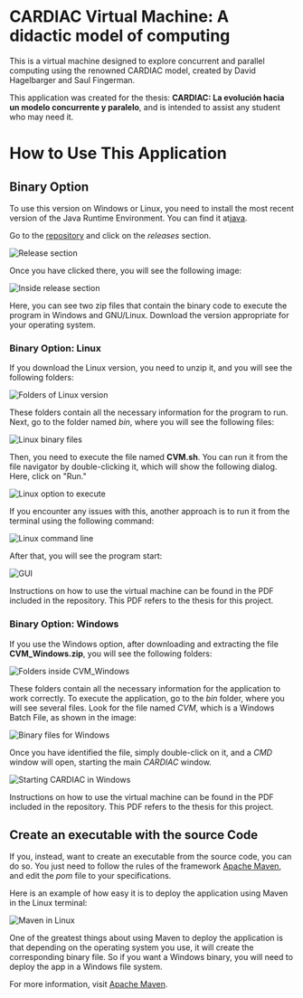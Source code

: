 # CARDIAC Virtual Machine: A didactic model of computing

This is a virtual machine designed to explore concurrent and parallel computing using the renowned CARDIAC model, created by David Hagelbarger and Saul Fingerman.

This application was created for the thesis: **CARDIAC: La evolución hacia un modelo concurrente y paralelo**, and is intended to assist any student who may need it.

# How to Use This Application

## Binary Option

To use this version on Windows or Linux, you need to install the most recent version of the Java Runtime Environment. You can find it at[java](https://www.java.com/en/).

Go to the [repository](https://github.com/OsvaldoSan/CARDIAC_VM) and click on the *releases* section.

![Release section](media_g/realese_section.png)

Once you have clicked there, you will see the following image:

![Inside release section](media_g/realse_section_1.png)

Here, you can see two zip files that contain the binary code to execute the program in Windows and GNU/Linux. Download the version appropriate for your operating system.


### Binary Option: Linux

If you download the Linux version, you need to unzip it, and you will see the following folders:

![Folders of Linux version](media_g/folders_linuxv.png)

These folders contain all the necessary information for the program to run. Next, go to the folder named *bin*, where you will see the following files:

![Linux binary files](media_g/linux_binary_files.png)

Then, you need to execute the file named **CVM.sh**. You can run it from the file navigator by double-clicking it, which will show the following dialog. Here, click on "Run."

![Linux option to execute](media_g/executing_linux_file_twoclics.png)

If you encounter any issues with this, another approach is to run it from the terminal using the following command:

![Linux command line](media_g/linux_program_execution_tcl.png)

After that, you will see the program start:

![GUI](media_g/start_window_on_linux.png)

Instructions on how to use the virtual machine can be found in the PDF included in the repository. This PDF refers to the thesis for this project.



### Binary Option: Windows

If you use the Windows option, after downloading and extracting the file **CVM_Windows.zip**, you will see the following folders:

![Folders inside CVM_Windows](media_g/folders_windows.png)

These folders contain all the necessary information for the application to work correctly. To execute the application, go to the *bin* folder, where you will see several files. Look for the file named *CVM*, which is a Windows Batch File, as shown in the image:

![Binary files for Windows](media_g/binary_files_windws.png)

Once you have identified the file, simply double-click on it, and a *CMD* window will open, starting the main *CARDIAC* window.

![Starting CARDIAC in Windows](media_g/starting_cardiac_windows.png)

Instructions on how to use the virtual machine can be found in the PDF included in the repository. This PDF refers to the thesis for this project.


## Create an executable with the source Code

If you, instead, want to create an executable from the source code, you can do so. You just need to follow the rules of the framework [Apache Maven](https://maven.apache.org/), and edit the *pom* file to your specifications.

Here is an example of how easy it is to deploy the application using Maven in the Linux terminal:

![Maven in Linux](media_g/maven_execution_linux.png)

One of the greatest things about using Maven to deploy the application is that depending on the operating system you use, it will create the corresponding binary file. So if you want a Windows binary, you will need to deploy the app in a Windows file system.

For more information, visit [Apache Maven](https://maven.apache.org/).




